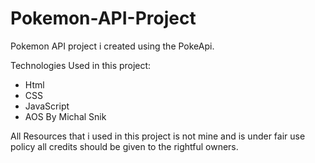 # Pokemon-API-Project

Pokemon API project i created using the PokeApi.


Technologies Used in this project:
- Html
- CSS
- JavaScript
- AOS By Michal Snik


All Resources that i used in this project is not mine and is under fair use policy all credits should be given to the rightful owners.


